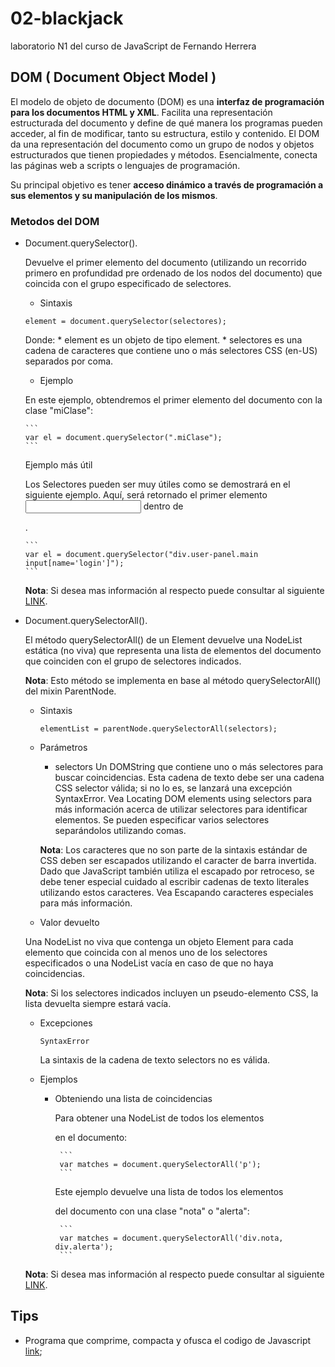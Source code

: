 # 02-blackjack
laboratorio N1 del curso de JavaScript de Fernando Herrera

## DOM ( Document Object Model )

El modelo de objeto de documento (DOM) es una **interfaz de programación para los documentos HTML y XML**. Facilita una representación estructurada del documento y define de qué manera los programas pueden acceder, al fin de modificar, tanto su estructura, estilo y contenido. El DOM da una representación del documento como un grupo de nodos y objetos estructurados que tienen propiedades y métodos. Esencialmente, conecta las páginas web a scripts o lenguajes de programación.

Su principal objetivo es tener **acceso dinámico a través de programación a sus elementos y su manipulación de los mismos**.

### Metodos del DOM

   * Document.querySelector().

      Devuelve el primer elemento del documento (utilizando un recorrido primero en profundidad pre ordenado de los nodos del documento) que coincida con el grupo      especificado de selectores.

      * Sintaxis

       ```
       element = document.querySelector(selectores);
       ```
       Donde:
           * element es un objeto de tipo element.
           * selectores es una cadena de caracteres que contiene uno o más selectores CSS (en-US) separados por coma.

      * Ejemplo

      En este ejemplo, obtendremos el primer elemento del documento con la clase "miClase":

         ```
         var el = document.querySelector(".miClase");
         ```
 
      Ejemplo más útil
    
      Los Selectores pueden ser muy útiles como se demostrará en el siguiente ejemplo. Aquí, será retornado el primer elemento <input name="login" /> dentro de <div class="user-panel main">.

         ```
         var el = document.querySelector("div.user-panel.main input[name='login']");
         ```

      **Nota**: Si desea mas información al respecto puede consultar al siguiente [LINK](https://developer.mozilla.org/es/docs/Web/API/Document/querySelector).

   * Document.querySelectorAll().

      El método querySelectorAll() de un Element devuelve una NodeList estática (no viva) que representa una lista de elementos del documento que coinciden con el grupo de selectores indicados.

      **Nota**: Esto método se implementa en base al método querySelectorAll() del mixin ParentNode.

      * Sintaxis
    
        ```
        elementList = parentNode.querySelectorAll(selectors);
        ```

      * Parámetros
        
         * selectors
         Un DOMString que contiene uno o más selectores para buscar coincidencias. Esta cadena de texto debe ser una cadena CSS selector válida; si no lo es, se lanzará una excepción SyntaxError. Vea Locating DOM elements using selectors para más información acerca de utilizar selectores para identificar elementos. Se pueden especificar varios selectores separándolos utilizando comas.

         **Nota**: Los caracteres que no son parte de la sintaxis estándar de CSS deben ser escapados utilizando el caracter de barra invertida. Dado que JavaScript también utiliza el escapado por retroceso, se debe tener especial cuidado al escribir cadenas de texto literales utilizando estos caracteres. Vea Escapando caracteres especiales para más información.

      * Valor devuelto

      Una NodeList no viva que contenga un objeto Element para cada elemento que coincida con al menos uno de los selectores especificados o una NodeList vacía en caso de que no haya coincidencias.

      **Nota**: Si los selectores indicados incluyen un pseudo-elemento CSS, la lista devuelta siempre estará vacía.
   
      * Excepciones

        ```
        SyntaxError
        ```

        La sintaxis de la cadena de texto selectors no es válida.

      * Ejemplos

         * Obteniendo una lista de coincidencias
            
            Para obtener una NodeList de todos los elementos **<p>** en el documento:

                ```
                var matches = document.querySelectorAll('p');
                ```

            Este ejemplo devuelve una lista de todos los elementos **<div>** del documento con una clase "nota" o "alerta":

                ```
                var matches = document.querySelectorAll('div.nota, div.alerta');
                ```

      **Nota**: Si desea mas información al respecto puede consultar al siguiente [LINK](https://developer.mozilla.org/es/docs/Web/API/Document/querySelectorAll).

## Tips

* Programa que comprime, compacta y ofusca el codigo de Javascript [link](https://www.toptal.com/developers/javascript-minifier);
